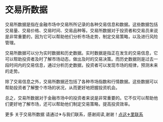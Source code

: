 # 交易所数据

交易所数据是指在金融市场中交易所所记录的各种交易信息和数据。这些数据包括交易量、交易价格、交易时间、交易品种等。交易所数据对于投资者和交易员来说是非常重要的，因为它可以帮助他们分析市场走势，制定交易策略，以及进行风险管理。

交易所数据可以分为实时数据和历史数据。实时数据是指正在发生的交易信息，它可以帮助投资者及时了解市场动态，做出及时的交易决策。而历史数据则是过去一段时间内的交易信息，通过分析历史数据，投资者可以发现市场的规律，预测未来的走势。

除了交易信息之外，交易所数据还包括了各种市场指数和行情数据。这些数据可以帮助投资者了解整个市场的状况，从而更好地把握投资机会。

总之，交易所数据对于金融市场中的投资者来说是非常重要的。它不仅可以帮助他们更好地了解市场，还可以帮助他们制定交易策略，提高投资效率。

更多 关于交易所数据 请通过✈与我们联系，感谢阅读,谢谢！[点这✈里联系](https://acc.k02.cc)